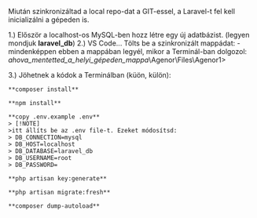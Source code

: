 Miután szinkronizáltad a local repo-dat a GIT-essel, a Laravel-t fel kell inicializálni a gépeden is.

1.) Először a localhost-os MySQL-ben hozz létre egy új adatbázist. (legyen mondjuk **laravel_db**)
2.) VS Code... Tölts be a szinkronizált mappádat:
    - mindenképpen ebben a mappában legyél, mikor a Terminál-ban dolgozol:
    *ahova_mentetted_a_helyi_gépeden_mappa*\Agenor\Files\Agenor1>

3.) Jöhetnek a kódok a Terminálban (küön, külön):

    **composer install**

    **npm install**

    **copy .env.example .env**
    > [!NOTE]
    >itt állíts be az .env file-t. Ezeket módosítsd:    
    > DB_CONNECTION=mysql
    > DB_HOST=localhost
    > DB_DATABASE=laravel_db
    > DB_USERNAME=root
    > DB_PASSWORD=

    **php artisan key:generate**

    **php artisan migrate:fresh**
    
    **composer dump-autoload**

